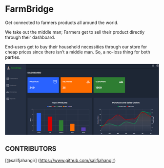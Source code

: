 # FarmBridge

Get connected to farmers products all around the world.

We take out the middle man; Farmers get to sell their product directly through their dashboard.

End-users get to buy their household necessities through our store for cheap prices since there isn't a middle man.
So, a no-loss thing for both parties.

![thumbnail](./model.png)

## CONTRIBUTORS
[@salifjahangir] (https://www.github.com/salifjahangir)
